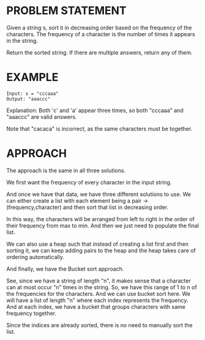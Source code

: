 # PROBLEM STATEMENT

Given a string s, sort it in decreasing order based on the frequency of the characters. The frequency of a character is the number of times it appears in the string.

Return the sorted string. If there are multiple answers, return any of them.

# EXAMPLE

    Input: s = "cccaaa"
    Output: "aaaccc"

Explanation: Both 'c' and 'a' appear three times, so both "cccaaa" and "aaaccc" are valid answers.

Note that "cacaca" is incorrect, as the same characters must be together.

# APPROACH

The approach is the same in all three solutions.

We first want the frequency of every character in the input string.

And once we have that data, we have three different solutions to use. We can either create a list with each element being a pair -> (frequency,character) and then sort that list in decreasing order.

In this way, the characters will be arranged from left to right in the order of their frequency from max to min. And then we just need to populate the final list.

We can also use a heap such that instead of creating a list first and then sorting it, we can keep adding pairs to the heap and the heap takes care of ordering automatically.

And finally, we have the Bucket sort approach.

See, since we have a string of length "n", it makes sense that a character can at most occur "n" times in the string. So, we have this range of 1 to n of the frequencies for the characters. And we can use bucket sort here. We will have a list of length "n" where each index represents the frequency. And at each index, we have a bucket that groups characters with same frequency together.

Since the indices are already sorted, there is no need to manually sort the list.